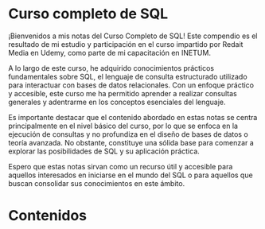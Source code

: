 # Curso completo de SQL

¡Bienvenidos a mis notas del Curso Completo de SQL! Este compendio es el resultado de mi estudio y participación en el curso impartido por Redait Media en Udemy, como parte de mi capacitación en INETUM.

A lo largo de este curso, he adquirido conocimientos prácticos fundamentales sobre SQL, el lenguaje de consulta estructurado utilizado para interactuar con bases de datos relacionales. Con un enfoque práctico y accesible, este curso me ha permitido aprender a realizar consultas generales y adentrarme en los conceptos esenciales del lenguaje.

Es importante destacar que el contenido abordado en estas notas se centra principalmente en el nivel básico del curso, por lo que se enfoca en la ejecución de consultas y no profundiza en el diseño de bases de datos o teoría avanzada. No obstante, constituye una sólida base para comenzar a explorar las posibilidades de SQL y su aplicación práctica.

Espero que estas notas sirvan como un recurso útil y accesible para aquellos interesados en iniciarse en el mundo del SQL o para aquellos que buscan consolidar sus conocimientos en este ámbito.

# Contenidos

```{tableofcontents}
```